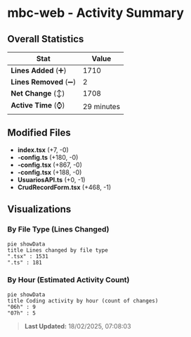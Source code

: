 # mbc-web - Activity Summary 

## Overall Statistics

| Stat                   | Value                                                             |
| ---------------------- | ----------------------------------------------------------------- |
| **Lines Added** (➕)   | 1710                                          |
| **Lines Removed** (➖) | 2                                        |
| **Net Change** (↕)    | 1708                |
| **Active Time** (⌚)   | 29 minutes |


## Modified Files
- **index.tsx** (+7, -0)
- **-config.ts** (+180, -0)
- **-config.tsx** (+867, -0)
- **-config.tsx** (+188, -0)
- **UsuariosAPI.ts** (+0, -1)
- **CrudRecordForm.tsx** (+468, -1)

## Visualizations

### By File Type (Lines Changed)

```mermaid
pie showData
title Lines changed by file type
".tsx" : 1531
".ts" : 181
```

### By Hour (Estimated Activity Count)

```mermaid
pie showData
title Coding activity by hour (count of changes)
"06h" : 9
"07h" : 5
```


> **Last Updated:** 18/02/2025, 07:08:03